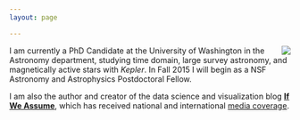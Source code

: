 ```yaml
---
layout: page

---
```


<img align="right" src="{{ site.url }}/assets/davenport_head.JPG">


I am currently a PhD Candidate at the University of Washington in the Astronomy department, studying time domain, large survey astronomy, and magnetically active stars with *Kepler*. In Fall 2015 I will begin as a NSF Astronomy and Astrophysics Postdoctoral Fellow. 

I am also the author and creator of the data science and visualization blog [**If We Assume**](http://www.ifweassume.com), which has received national and international [media coverage](http://www.ifweassume.com/p/press.html).